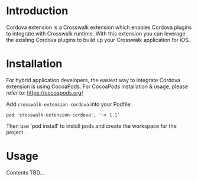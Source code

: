 # Introduction

Cordova extension is a Crosswalk extension which enables Cordova plugins to integrate with Crosswalk runtime. With this extension you can leverage the existing Cordova plugins to build up your Crosswalk application for iOS.

# Installation

For hybrid application developers, the easiest way to integrate Cordova extension is using CocoaPods. For CocoaPods installation & usage, please refer to: https://cocoapods.org/

Add `crosswalk-extension-cordova` into your Podfile:

```
pod 'crosswalk-extension-cordova', '~> 1.1'
```

Then use 'pod install' to install pods and create the workspace for the project.

# Usage

Contents TBD...
